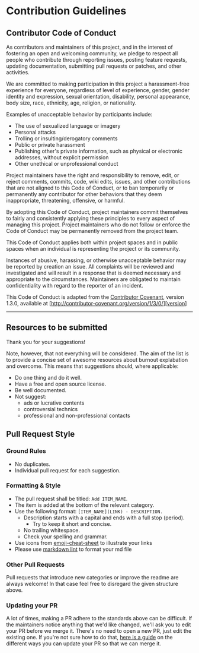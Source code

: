 # Contribution Guidelines

<!--ts-->
<!--te-->

## Contributor Code of Conduct

As contributors and maintainers of this project, and in the interest of fostering an open and welcoming community, we pledge to respect all people who contribute through reporting issues, posting feature requests, updating documentation, submitting pull requests or patches, and other activities.

We are committed to making participation in this project a harassment-free experience for everyone, regardless of level of experience, gender, gender identity and expression, sexual orientation, disability, personal appearance, body size, race, ethnicity, age, religion, or nationality.

Examples of unacceptable behavior by participants include:

* The use of sexualized language or imagery
* Personal attacks
* Trolling or insulting/derogatory comments
* Public or private harassment
* Publishing other's private information, such as physical or electronic addresses, without explicit permission
* Other unethical or unprofessional conduct

Project maintainers have the right and responsibility to remove, edit, or reject comments, commits, code, wiki edits, issues, and other contributions that are not aligned to this Code of Conduct, or to ban temporarily or permanently any contributor for other behaviors that they deem inappropriate, threatening, offensive, or harmful.

By adopting this Code of Conduct, project maintainers commit themselves to fairly and consistently applying these principles to every aspect of managing this project. Project maintainers who do not follow or enforce the Code of
Conduct may be permanently removed from the project team.

This Code of Conduct applies both within project spaces and in public spaces when an individual is representing the project or its community.

Instances of abusive, harassing, or otherwise unacceptable behavior may be reported by creation an issue. All complaints will be reviewed and investigated and will result in a response that is deemed necessary and appropriate to the circumstances. Maintainers are obligated to maintain confidentiality with regard to the reporter of an incident.

This Code of Conduct is adapted from the [Contributor Covenant][homepage], version 1.3.0, available at [http://contributor-covenant.org/version/1/3/0/][version]

[homepage]: http://contributor-covenant.org
[version]: http://contributor-covenant.org/version/1/3/0/

---

## Resources to be submitted

Thank you for your suggestions!

Note, however, that not everything will be considered. The aim of the list is to provide a concise set of awesome resources about burnout explabation and overcome. This means that suggestions should, where applicable:

* Do one thing and do it well.
* Have a free and open source license.
* Be well documented.
* Not suggest:
  * ads or lucrative contents
  * controversial technics
  * professional and non-professional contacts

## Pull Request Style

### Ground Rules

* No duplicates.
* Individual pull request for each suggestion.

### Formatting & Style

* The pull request shall be titled: `Add ITEM_NAME`.
* The item is added at the bottom of the relevant category.
* Use the following format: `[ITEM_NAME](LINK) - DESCRIPTION.`
  * Description starts with a capital and ends with a full stop (period).
    * Try to keep it short and concise.
  * No trailing whitespace.
  * Check your spelling and grammar.
* Use icons from [emoji-cheat-sheet](https://github.com/ikatyang/emoji-cheat-sheet/blob/master/README.md) to illustrate your links
* Please use [markdown lint](https://dlaa.me/markdownlint/) to format your md file

### Other Pull Requests

Pull requests that introduce new categories or improve the readme are always welcome! In that case feel free to disregard the given structure above.

### Updating your PR

A lot of times, making a PR adhere to the standards above can be difficult. If the maintainers notice anything that we'd like changed, we'll ask you to edit your PR before we merge it. There's no need to open a new PR, just edit the existing one. If you're not sure how to do that, [here is a guide](https://github.com/RichardLitt/knowledge/blob/master/github/amending-a-commit-guide.md) on the different ways you can update your PR so that we can merge it.
